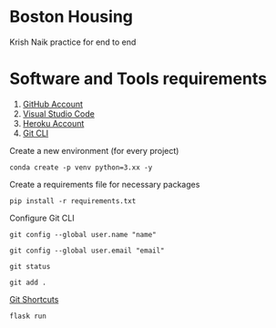 # Boston Housing
 Krish Naik practice for end to end
 
# Software and Tools requirements

1. [GitHub Account](https://www.github.com)
2. [Visual Studio Code](https://code.visualstudio.com)
3. [Heroku Account](https://www.heroku.com)
4. [Git CLI](https://git-scm.com/book/en/v2/Getting-Started-The-Command-Line)

Create a new environment (for every project)
```
conda create -p venv python=3.xx -y
```

Create a requirements file for necessary packages
```
pip install -r requirements.txt
```

Configure Git CLI
```
git config --global user.name "name"
```
```
git config --global user.email "email"
```
```
git status
```
```
git add .
```
[Git Shortcuts](https://www.atlassian.com/git/tutorials/comparing-workflows)

```
flask run
```